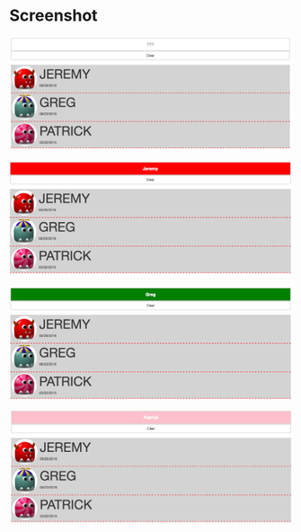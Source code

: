 # Screenshot

![01](https://github.com/shauan/Json/blob/master/img/Screen%20Shot%202017-06-23%20at%202.53.48%20PM.png?raw=true)

![02](https://github.com/shauan/Json/blob/master/img/Screen%20Shot%202017-06-23%20at%202.53.53%20PM.png?raw=true)

![03](https://github.com/shauan/Json/blob/master/img/Screen%20Shot%202017-06-23%20at%202.53.59%20PM.png?raw=true)

![04](https://github.com/shauan/Json/blob/master/img/Screen%20Shot%202017-06-23%20at%202.54.05%20PM.png?raw=true)
